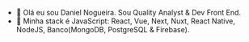 - 👋 Olá eu sou Daniel Nogueira. Sou Quality Analyst & Dev Front End.
- 🌱 Minha stack é JavaScript: React, Vue, Next, Nuxt, React Native, NodeJS, Banco(MongoDB, PostgreSQL & Firebase).

<!---
NogueiraDan/NogueiraDan is a ✨ special ✨ repository because its `README.md` (this file) appears on your GitHub profile.
You can click the Preview link to take a look at your changes.
--->
